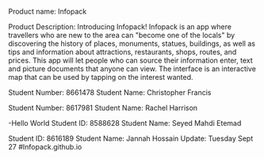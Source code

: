 Product name: Infopack

Product Description: Introducing Infopack! Infopack is an app where travellers who are new to the area can "become one of the locals" by discovering the history of places, monuments, statues, buildings, 
as well as tips and information about attractions, restaurants, shops, routes, and prices. 
This app will let people who can source their information enter, text and picture documents that anyone can view. 
The interface is an interactive map that can be used by tapping on the interest wanted.


Student Number: 8661478
Student Name: Christopher Francis

Student Number: 8617981
Student Name: Rachel Harrison

-Hello World
Student ID: 8588628
Student Name: Seyed Mahdi Etemad

Student ID: 8616189
Student Name: Jannah Hossain
Update: Tuesday Sept 27
#Infopack.github.io


